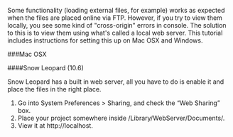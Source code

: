 Some functionality (loading external files, for example) works as expected when the files are placed online via FTP. However, if you try to view them locally, you see some kind of "cross-origin" errors in console. The solution to this is to view them using what's called a local web server. This tutorial includes instructions for setting this up on Mac OSX and Windows.

###Mac OSX

####Snow Leopard (10.6)

Snow Leopard has a built in web server, all you have to do is enable it and place the files in the right place.

1. Go into Sys­tem Pref­er­ences > Shar­ing, and check the “Web Shar­ing” box.
2. Place your project somewhere inside /Library/WebServer/Documents/.
3. View it at http://localhost.